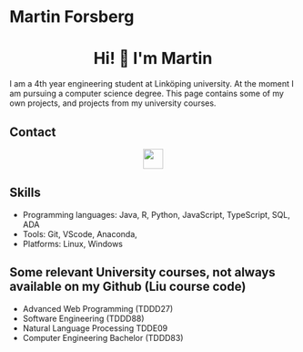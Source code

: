 # Martin Forsberg

<h1 align='center'>Hi! 👋 I'm Martin</h1>
I am a 4th year engineering student at Linköping university. At the moment I am pursuing a computer science degree. This page contains some of my own projects, and projects from my university courses.

## Contact
<div align='center'>
  <a href="https://www.linkedin.com/in/martin-forsberg/" target="_blank">
    <img width="35px" src="https://upload.wikimedia.org/wikipedia/commons/8/81/LinkedIn_icon.svg"/>
  </a>
</div>

## Skills

- Programming languages: Java, R, Python, JavaScript, TypeScript, SQL, ADA
- Tools: Git, VScode, Anaconda, 
- Platforms: Linux, Windows

## Some relevant University courses, not always available on my Github (Liu course code)
- Advanced Web Programming (TDDD27)
- Software Engineering (TDDD88)
- Natural Language Processing TDDE09
- Computer Engineering Bachelor (TDDD83)


